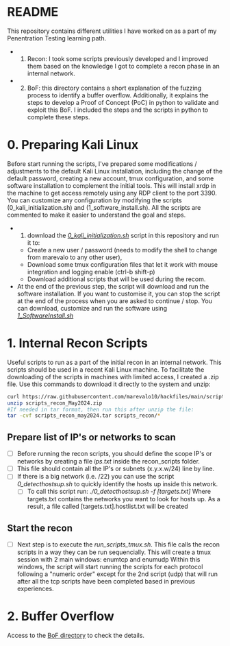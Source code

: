 # README
This repository contains different utilities I have worked on as a part of my Penentration Testing learning path.
- 1. Recon: I took some scripts previously developed and I improved them based on the knowledge I got to complete a recon phase in an internal network.
- 2. BoF: this directory contains a short explanation of the fuzzing process to identify a buffer overflow. Additionally, it explains the steps to develop a Proof of Concept (PoC) in python to validate and exploit this BoF. I included the steps and the scripts in python to complete these steps.

# 0. Preparing Kali Linux
Before start running the scripts, I've prepared some modifications / adjustments to the default Kali Linux installation, including the change of the default password, creating a new account, tmux configuration, and some software installation to complement the initial tools.
This will install xrdp in the machine to get access remotely using any RDP client to the port 3390. You can customize any configuration by modifying the scripts (0_kali_initialization.sh) and (1_software_install.sh). All the scripts are commented to make it easier to understand the goal and steps.
* 1. download the *[0_kali_initialization.sh](0_kali_initialization.sh)* script in this repository and run it to:
    * Create a new user / password (needs to modify the shell to change from marevalo to any other user), 
    * Download some tmux configuration files that let it work with mouse integration and logging enable (ctrl-b shift-p)
    * Download additional scripts that will be used during the recom.
* At the end of the previous step, the script will download and run the software installation. If you want to customise it, you can stop the script at the end of the process when you are asked to continue / stop. You can download, customize and run the software using *[1_SoftwareInstall.sh](1_SoftwareInstall.sh)*

# 1. Internal Recon Scripts
Useful scripts to run as a part of the initial recon in an internal network. This scripts should be used in a recent Kali Linux machine.
To facilitate the downloading of the scripts in machines with limited access, I created a .zip file. Use this commands to download it directly to the system and unzip:
```bash
curl https://raw.githubusercontent.com/marevalo10/hackfiles/main/scripts_recon_May2024.zip -o scripts_recon_May2024.zip
unzip scripts_recon_May2024.zip
#If needed in tar format, then run this after unzip the file:
tar -cvf scripts_recon_may2024.tar scripts_recon/*
```

## Prepare list of IP's or networks to scan
- [ ] Before running the recon scripts, you should define the scope IP's or networks by creating a file *ips.txt* inside the recon_scripts folder. 
- [ ] This file should contain all the IP's or subnets (x.y.x.w/24) line by line.
- [ ] If there is a big network (i.e. /22) you can use the script *0_detecthostsup.sh* to quickly identify the hosts up inside this network. 
    - [ ] To call this script run:
        *./0_detecthostsup.sh -f [targets.txt]*
        Where targets.txt contains the networks you want to look for hosts up.
        As a result, a file called [targets.txt].hostlist.txt will be created

## Start the recon
- [ ] Next step is to execute the *run_scripts_tmux.sh*. This file calls the recon scripts in a way they can be run sequencially.
    This will create a tmux session with 2 main windows: enumtcp and enumudp
    Within this windows, the script will start running the scripts for each protocol following a "numeric order" except for the 2nd script (udp) that will run after all the tcp scripts have been completed based in previous experiences.

# 2. Buffer Overflow
Access to the [BoF directory](BoF_Fuzzing) to check the details.

